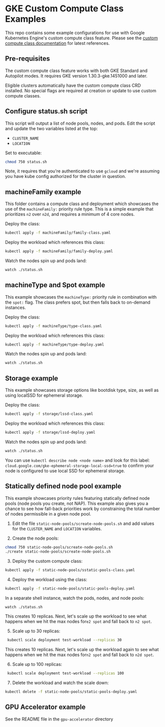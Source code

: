 # GKE Custom Compute Class Examples

This repo contains some example configurations for use with Google Kubernetes Engine's custom compute class feature. Please see the [custom compute class documentation](https://cloud.google.com/kubernetes-engine/docs/concepts/about-custom-compute-classes) for latest references.

## Pre-requisites
The custom compute class feature works with both GKE Standard and Autopilot modes. It requires GKE version 1.30.3-gke.1451000 and later.

Eligible clusters automatically have the custom compute class CRD installed. No special flags are required at creation or update to use custom compute classes.

## Configure status.sh script
This script will output a list of node pools, nodes, and pods. Edit the script and update the two variables listed at the top:
* `CLUSTER_NAME`
* `LOCATION`

Set to executable:
```bash
chmod 750 status.sh
```

Note, it requires that you're authenticated to use `gcloud` and we're assuming you have kube config authorized for the cluster in question.

## machineFamily example
This folder contains a compute class and deployment which showcases the use of the `machineFamily:` priority rule type. This is a simple example that prioritizes `n2` over `n2d`, and requires a minimum of 4 core nodes. 

Deploy the class:

```bash
kubectl apply -f machineFamily/family-class.yaml
```

Deploy the workload which references this class:

```bash
kubectl apply -f machineFamily/family-deploy.yaml
```

Watch the nodes spin up and pods land:
```bash
watch ./status.sh
```

## machineType and Spot example
This example showcases the `machineType:` priority rule in combination with the `spot:` flag. The class prefers spot, but then falls back to on-demand instances. 

Deploy the class:

```bash
kubectl apply -f machineType/type-class.yaml
```

Deploy the workload which references this class:

```bash
kubectl apply -f machineType/type-deploy.yaml
```

Watch the nodes spin up and pods land:
```bash
watch ./status.sh
```

## Storage example
This example showcases storage options like bootdisk type, size, as well as using localSSD for ephemeral storage. 

Deploy the class:

```bash
kubectl apply -f storage/lssd-class.yaml
```

Deploy the workload which references this class:

```bash
kubectl apply -f storage/lssd-deploy.yaml
```

Watch the nodes spin up and pods land:
```bash
watch ./status.sh
```

You can  use `kubectl describe node <node name>` and look for this label: `cloud.google.com/gke-ephemeral-storage-local-ssd=true` to confirm your node is configured to use local SSD for ephemeral storage.

## Statically defined node pool example
This example showcases priority rules featuring statically defined node pools (node pools you create, not NAP). This example also gives you a chance to see how fall-back priorities work by constraining the total number of nodes permissible in a given node pool. 

1. Edit the file `static-node-pools/screate-node-pools.sh` and add values for the `CLUSTER_NAME` and `LOCATION` variables. 

2. Create the node pools:

```bash
chmod 750 static-node-pools/screate-node-pools.sh
./create static-node-pools/screate-node-pools.sh
```

3. Deploy the custom compute class:
```bash
kubectl apply -f static-node-pools/sstatic-pools-class.yaml
```

4. Deploy the workload using the class:
```bash
kubectl apply -f static-node-pools/static-pools-deploy.yaml
```
In a separate shell instance, watch the pods, nodes, and node pools:
```
watch ./status.sh
```

This creates 10 replicas. Next, let's scale up the workload to see what happens when we hit the max nodes for`e2 spot` and fall back to `n2 spot`.

5. Scale up to 30 replicas:

```bash
 kubectl scale deployment test-workload --replicas 30
```

This creates 10 replicas. Next, let's scale up the workload again to see what happens when we hit the max nodes for`n2 spot` and fall back to `n2d spot`.

6. Scale up to 100 replicas:

```bash
 kubectl scale deployment test-workload --replicas 100
```

7. Delete the workload and watch the scale down:
```bash
kubectl delete -f static-node-pools/static-pools-deploy.yaml
```

## GPU Accelerator example
See the README file in the `gpu-accelerator` directory